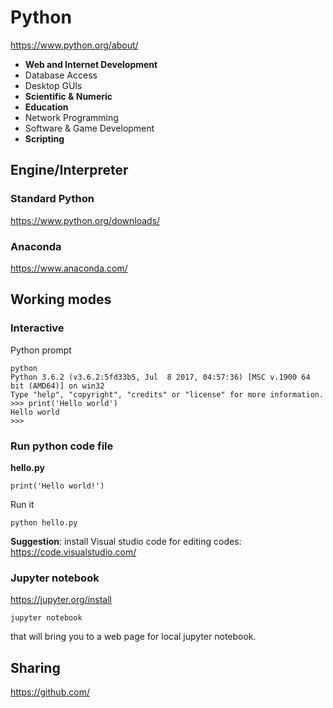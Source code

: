 # Python

https://www.python.org/about/

* **Web and Internet Development**
* Database Access
* Desktop GUIs
* **Scientific & Numeric**
* **Education**
* Network Programming
* Software & Game Development
* **Scripting**

## Engine/Interpreter

### Standard Python
https://www.python.org/downloads/

### Anaconda

https://www.anaconda.com/


## Working modes

### Interactive

Python prompt
```
python
Python 3.6.2 (v3.6.2:5fd33b5, Jul  8 2017, 04:57:36) [MSC v.1900 64 bit (AMD64)] on win32
Type "help", "copyright", "credits" or "license" for more information.
>>> print('Hello world')
Hello world
>>>
```

### Run python code file

**hello.py**

    print('Hello world!')

Run it
```console
python hello.py
```

**Suggestion**: install Visual studio code for editing codes: https://code.visualstudio.com/

### Jupyter notebook

https://jupyter.org/install


```console
jupyter notebook
```

that will bring you to a web page for local jupyter notebook.

## Sharing

https://github.com/

